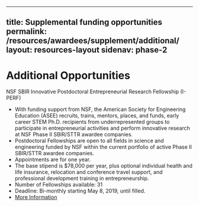 ---
title: Supplemental funding opportunities
permalink: /resources/awardees/supplement/additional/
layout: resources-layout
sidenav: phase-2
--
# Additional Opportunities

NSF SBIR Innovative Postdoctoral Entrepreneurial Research Fellowship (I-PERF)

- With funding support from NSF, the American Society for Engineering Education (ASEE) recruits, trains, mentors, places, and funds, early career STEM Ph.D. recipients from underrepresented groups to participate in entrepreneurial activities and perform innovative research at NSF Phase II SBIR/STTR awardee companies.
- Postdoctoral Fellowships are open to all fields in science and engineering funded by NSF within the current portfolio of active Phase II SBIR/STTR awardee companies.
- Appointments are for one year.
- The base stipend is $78,000 per year, plus optional individual health and life insurance, relocation and conference travel support, and professional development training in entrepreneurship.
- Number of Fellowships available: 31
- Deadline: Bi-monthly starting May 8, 2019, until filled.
- [More Information](https://iperf.asee.org)

